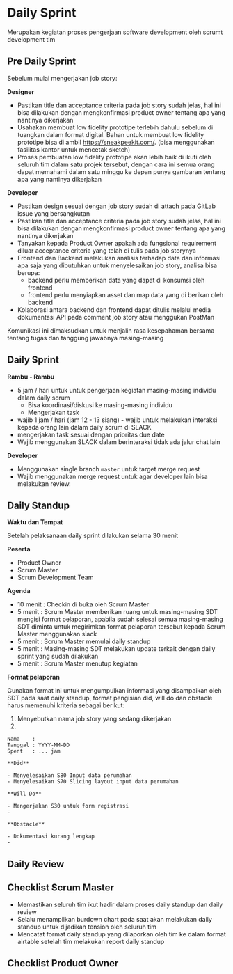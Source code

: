 # Daily Sprint

Merupakan kegiatan proses pengerjaan software development oleh scrumt development tim

## Pre Daily Sprint

Sebelum mulai mengerjakan job story:

**Designer**

- Pastikan title dan acceptance criteria pada job story sudah jelas, hal ini bisa dilakukan dengan
  mengkonfirmasi product owner tentang apa yang nantinya dikerjakan
- Usahakan membuat low fidelity prototipe terlebih dahulu sebelum di tuangkan dalam format digital.
  Bahan untuk membuat low fidelity prototipe bisa di ambil https://sneakpeekit.com/. (bisa menggunakan
  fasilitas kantor untuk mencetak sketch)
- Proses pembuatan low fidelity prototipe akan lebih baik di ikuti oleh seluruh tim dalam satu projek
  tersebut, dengan cara ini semua orang dapat memahami dalam satu minggu ke depan punya gambaran tentang
  apa yang nantinya dikerjakan

**Developer**

- Pastikan design sesuai dengan job story sudah di attach pada GitLab issue yang bersangkutan
- Pastikan title dan acceptance criteria pada job story sudah jelas, hal ini bisa dilakukan dengan
  mengkonfirmasi product owner tentang apa yang nantinya dikerjakan
- Tanyakan kepada Product Owner apakah ada fungsional requirement diluar acceptance criteria yang 
  telah di tulis pada job storynya
- Frontend dan Backend melakukan analisis terhadap data dan informasi apa saja yang dibutuhkan untuk
  menyelesaikan job story, analisa bisa berupa:
  - backend perlu memberikan data yang dapat di konsumsi oleh frontend
  - frontend perlu menyiapkan asset dan map data yang di berikan oleh backend
- Kolaborasi antara backend dan frontend dapat ditulis melalui media dokumentasi API pada comment job
  story atau menggukan PostMan


Komunikasi ini dimaksudkan untuk menjalin rasa kesepahaman bersama tentang tugas dan tanggung jawabnya masing-masing

## Daily Sprint

**Rambu - Rambu**

- 5 jam / hari untuk untuk pengerjaan kegiatan masing-masing individu dalam daily scrum
  - Bisa koordinasi/diskusi ke masing-masing individu
  - Mengerjakan task
- wajib 1 jam / hari  (jam 12 - 13 siang) - wajib untuk melakukan interaksi kepada orang lain dalam 
  daily scrum di SLACK
- mengerjakan task sesuai dengan prioritas due date
- Wajib menggunakan SLACK  dalam berinteraksi tidak ada jalur chat lain

**Developer**

- Menggunakan single branch `master` untuk target merge request
- Wajib menggunakan merge request untuk agar developer lain bisa melakukan review. 

## Daily Standup

**Waktu dan Tempat**

Setelah pelaksanaan daily sprint dilakukan selama 30 menit

**Peserta**


- Product Owner
- Scrum Master
- Scrum Development Team

**Agenda**

- 10 menit : Checkin di buka oleh Scrum Master
- 5 menit : Scrum Master memberikan ruang untuk masing-masing SDT mengisi format pelaporan, apabila 
  sudah selesai semua masing-masing SDT diminta untuk megirimkan format pelaporan tersebut kepada 
  Scrum Master menggunakan slack
- 5 menit : Scrum Master memulai daily standup
- 5 menit : Masing-masing SDT melakukan update terkait dengan daily sprint yang sudah dilakukan
- 5 menit : Scrum Master menutup kegiatan

**Format pelaporan**

Gunakan format ini untuk mengumpulkan informasi yang disampaikan oleh SDT pada saat daily standup,
format pengisian did, will do dan obstacle harus memenuhi kriteria sebagai berikut:

1. Menyebutkan nama job story yang sedang dikerjakan
2. 

```
Nama    :
Tanggal : YYYY-MM-DD
Spent   : ... jam

**Did**

- Menyelesaikan S80 Input data perumahan
- Menyelesaikan S70 Slicing layout input data perumahan

**Will Do**

- Mengerjakan S30 untuk form registrasi
-

**Obstacle**

- Dokumentasi kurang lengkap
-
```

## Daily Review

## Checklist Scrum Master

- Memastikan seluruh tim ikut hadir dalam proses daily standup dan daily review
- Selalu menampilkan burdown chart pada saat akan melakukan daily standup untuk dijadikan tension
  oleh seluruh tim
- Mencatat format daily standup yang dilaporkan oleh tim ke dalam format airtable setelah tim melakukan
  report daily standup


## Checklist Product Owner